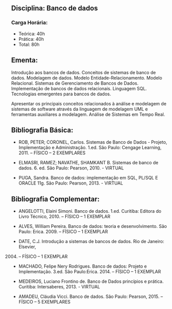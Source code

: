 ## Disciplina: Banco de dados

### Carga Horária:

- Teórica: 40h
- Prática: 40h
- Total: 80h


## Ementa:

Introdução aos bancos de dados. Conceitos de sistemas de banco de dados.
Modelagem de dados. Modelo Entidade-Relacionamento. Modelo Relacional.
Sistemas de Gerenciamento de Bancos de Dados. Implementação de bancos de
dados relacionais. Linguagem SQL. Tecnologias emergentes para bancos de
dados.


Apresentar os principais conceitos relacionados à análise e modelagem de
sistemas de software através da linguagem de modelagem UML e ferramentas
auxiliares a modelagem. Análise de Sistemas em Tempo Real.


## Bibliografia Básica:

* ROB, PETER; CORONEL, Carlos. Sistemas de Banco de Dados - Projeto,
Implementação e Administração. 1.ed. São Paulo: Cengage Learning, 2011. –
FÍSICO – 2 EXEMPLARES

* ELMASRI, RAMEZ; NAVATHE, SHAMKANT B. Sistemas de banco de dados. 6.
ed. São Paulo: Pearson, 2010. - VIRTUAL

* PUGA, Sandra. Banco de dados: implementação em SQL, PL/SQL E ORACLE
11g. São Paulo: Pearson, 2013. - VIRTUAL


## Bibliografia Complementar:

* ANGELOTTI, Elaini Simoni. Banco de dados. 1.ed. Curitiba: Editora do Livro
Técnico, 2010. – FÍSICO – 1 EXEMPLAR

* ALVES, William Pereira. Banco de dados: teoria e desenvolvimento. São Paulo:
Erica. 2009. – FÍSICO – 1 EXEMPLAR

* DATE, C.J. Introdução a sistemas de bancos de dados. Rio de Janeiro: Elsevier,
2004. – FÍSICO – 1 EXEMPLAR

* MACHADO, Felipe Nery Rodrigues. Banco de dados: Projeto e Implementação.
3.ed. São Paulo:Erica. 2014. – FÍSICO – 1 EXEMPLAR

* MEDEIROS, Luciano Frontino de. Banco de Dados princípios e prática. Curitiba:
Intersaberes, 2013. - VIRTUAL

* AMADEU, Cláudia Vicci. Banco de dados. São Paulo: Pearson, 2015. – FÍSICO –
5 EXEMPLARES
